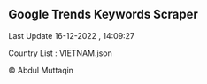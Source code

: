 

## Google Trends Keywords Scraper 
 
Last Update 16-12-2022 , 14:09:27

Country List :
VIETNAM.json



© Abdul Muttaqin 
